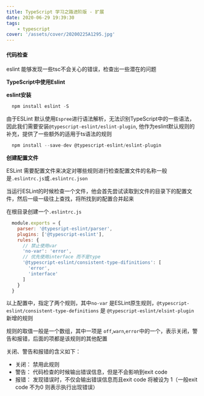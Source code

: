 ```yaml
---
title: TypeScript 学习之路进阶版 - 扩展
date: 2020-06-29 19:39:30
tags:
    - typescript
cover: '/assets/cover/20200225A1295.jpg'
---
```


#### 代码检查

 eslint 能够发现一些tsc不会关心的错误，检查出一些潜在的问题

 **TypeScript中使用Eslint**

  **eslint安装**

  ~~~js
    npm install eslint -S
  ~~~

  由于ESLint 默认使用`Espree`进行语法解析，无法识别TypeScript中的一些语法，因此我们需要安装`@typescript-eslint/eslint-plugin`, 他作为eslint默认规则的补充，提供了一些额外的适用于ts语法的规则

  ~~~js
    npm install --save-dev @typescript-eslint/eslint-plugin
  ~~~

  **创建配置文件**

  ESLint 需要配置文件来决定对哪些规则进行检查配置文件的名称一般是`.eslintrc.js`或`.eslintrc.json`

  当运行ESLint的时候检查一个文件，他会首先尝试读取到文件的目录下的配置文件，然后一级一级往上查找，将所找到的配置合并起来

  在根目录创建一个`.eslintrc.js`

  ~~~js
    module.exports = {
      parser: '@typesript-eslint/parser',
      plugins: ['@typescript-eslint'],
      rules: {
        // 禁止使用var
        'no-var': 'error',
        // 优先使用interface 而不是type
        '@typescript-eslint/consistent-type-difinitions': [
          'error',
          'interface'
        ]
      }
    }
  ~~~

  以上配置中，指定了两个规则，其中`no-var` 是ESLint原生规则，`@typescript-eslint/consistent-type-definitions` 是 `@typescript-eslint/elsint-plugin` 新增的规则

  规则的取值一般是一个数组，其中一项是 `off`,`warn`,`error`中的一个，表示关闭，警告和报错，后面的项都是该规则的其他配置

  关闭、警告和报错的含义如下：
  * 关闭： 禁用此规则
  * 警告： 代码检查的时候输出错误信息，但是不会影响到exit code
  * 报错： 发现错误时，不仅会输出错误信息而且exit code 将被设为 1（一般exit code 不为0 则表示执行出现错误）